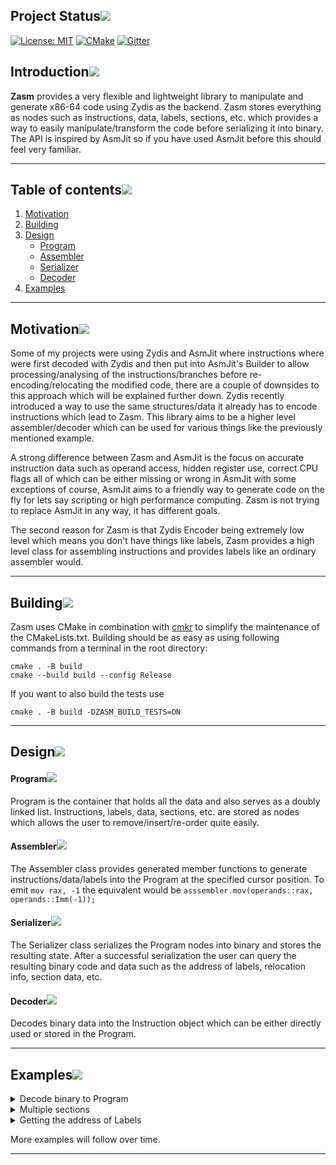 ## Project Status[![](./docs/img/pin.svg)](#project-status)
[![License: MIT](https://img.shields.io/badge/License-MIT-blue.svg)](https://github.com/ZehMatt/zasm/blob/master/LICENSE)
[![CMake](https://github.com/ZehMatt/zasm/actions/workflows/build.yml/badge.svg)](https://github.com/ZehMatt/zasm/actions/workflows/build.yml)
[![Gitter](https://badges.gitter.im/zydis-zasm/zasm.svg)](https://gitter.im/zydis-zasm/zasm?utm_source=badge&utm_medium=badge&utm_campaign=pr-badge&utm_content=body_badge)

## Introduction[![](./docs/img/pin.svg)](#introduction)

**Zasm** provides a very flexible and lightweight library to manipulate and generate x86-64 code using Zydis as the backend. Zasm stores everything as nodes such as instructions, data, labels, sections, etc. which provides a way to easily manipulate/transform the code before serializing it into binary. The API is inspired by AsmJit so if you have used AsmJit before this should feel very familiar.

---

## Table of contents[![](./docs/img/pin.svg)](#table-of-contents)
1. [Motivation](#motivation)
2. [Building](#building)
5. [Design](#design)
   - [Program](#program)
   - [Assembler](#assembler)
   - [Serializer](#serializer)
   - [Decoder](#decoder)
6. [Examples](#examples)

---

## Motivation[![](./docs/img/pin.svg)](#motivation)

Some of my projects were using Zydis and AsmJit where instructions where were first decoded with Zydis and then put into AsmJit's Builder to allow processing/analysing of the instructions/branches before re-encoding/relocating the modified code, there are a couple of downsides to this approach which will be explained further down. Zydis recently introduced a way to use the same structures/data it already has to encode instructions which lead to Zasm. This library aims to be a higher level assembler/decoder which can be used for various things like the previously mentioned example.

A strong difference between Zasm and AsmJit is the focus on accurate instruction data such as operand access, hidden register use, correct CPU flags all of which can be either missing or wrong in AsmJit with some exceptions of course, AsmJit aims to a friendly way to generate code on the fly for lets say scripting or high performance computing. Zasm is not trying to replace AsmJit in any way, it has different goals.

The second reason for Zasm is that Zydis Encoder being extremely low level which means you don't have things like labels, Zasm provides a high level class for assembling instructions and provides labels like an ordinary assembler would.

---

## Building[![](./docs/img/pin.svg)](#building)
Zasm uses CMake in combination with [cmkr](https://github.com/build-cpp/cmkr) to simplify the maintenance of the CMakeLists.txt. Building should be as easy as using following commands from a terminal in the root directory:
```
cmake . -B build
cmake --build build --config Release
```
If you want to also build the tests use
```
cmake . -B build -DZASM_BUILD_TESTS=ON
```
---

## Design[![](./docs/img/pin.svg)](#design)

#### Program[![](./docs/img/pin.svg)](#program)
Program is the container that holds all the data and also serves as a doubly linked list. Instructions, labels, data, sections, etc. are stored as nodes which allows the user to remove/insert/re-order quite easily.

#### Assembler[![](./docs/img/pin.svg)](#assembler)
The Assembler class provides generated member functions to generate instructions/data/labels into the Program at the specified cursor position. To emit ```mov rax, -1``` the equivalent would be ```asssembler.mov(operands::rax, operands::Imm(-1));```

#### Serializer[![](./docs/img/pin.svg)](#serializer)
The Serializer class serializes the Program nodes into binary and stores the resulting state. After a successful serialization the user can query the resulting binary code and data such as the address of labels, relocation info, section data, etc.

#### Decoder[![](./docs/img/pin.svg)](#decoder)
Decodes binary data into the Instruction object which can be either directly used or stored in the Program.

---

## Examples[![](./docs/img/pin.svg)](#examples)

<details>
  <summary>Decode binary to Program</summary>
    
```cpp
using namespace zasm;
using namespace zasm::operands;

const uint64_t address = 0x00007FF6BC738ED4;
const std::array<uint8_t, 24> code = {
	0x40, 0x53,             // push rbx
	0x45, 0x8B, 0x18,       // mov r11d, dword ptr ds:[r8]
	0x48, 0x8B, 0xDA,       // mov rbx, rdx
	0x41, 0x83, 0xE3, 0xF8, // and r11d, 0xFFFFFFF8
	0x4C, 0x8B, 0xC9,       // mov r9, rcx
	0x41, 0xF6, 0x00, 0x04, // test byte ptr ds:[r8], 0x4
	0x4C, 0x8B, 0xD1,       // mov r10, rcx
	0x74, 0x13,             // je 0x00007FF6BC738EFF
};

Program program(ZydisMachineMode::ZYDIS_MACHINE_MODE_LONG_64);
Assembler assembler(program);
Decoder decoder(program.getMode());
Serializer serializer;

// Decode all bytes.
size_t bytesDecoded = 0;
while (bytesDecoded < code.size())
{
	const auto curAddress = address + bytesDecoded;

	// Decode next instruction.
	auto decoderRes = decoder.decode(code.data() + bytesDecoded, code.size() - bytesDecoded, curAddress);
	if (!decoderRes)
	{
		std::cout << "Failed to decode at " << std::hex << curAddress << ", " << decoderRes.error() << "\n";
		return;
	}

	// Append in Program.
	const auto& instr = decoderRes.value();
	assembler.fromInstruction(instr);

	bytesDecoded += instr.getLength();
}

// Serialize nodes.
serializer.serialize(program, address);

// Dump output.
const auto codeDump = getHexDump(serializer.getCode(), serializer.getCodeSize());
std::cout << codeDump << "\n";
```
</details>
    
<details>
  <summary>Multiple sections</summary>
    
```cpp
using namespace zasm;
using namespace zasm::operands;

Program program(ZydisMachineMode::ZYDIS_MACHINE_MODE_LONG_64);
Assembler a(program);
Serializer serializer;

auto labelA = a.createLabel();
auto labelB = a.createLabel();
auto labelC = a.createLabel();

// First section
a.section(".text");
{
	a.lea(rax, qword_ptr(labelA));
	a.lea(rbx, qword_ptr(labelB));
	a.lea(rdx, qword_ptr(labelC));
}

// Second section.
a.section(".data", Section::Attribs::Data);
{
	a.bind(labelA);
	a.dq(0x123456789);
	a.bind(labelB);
	a.dq(0x987654321);
	a.bind(labelC);
	a.dq(0xABCDEF123);
}

auto res = serializer.serialize(program, 0x00400000);
assert(res == Error::None);

// Iterate all sections and print the info and the section data.
for (size_t i = 0; i < serializer.getSectionCount(); ++i)
{
	const auto* sect = serializer.getSectionInfo(i);
	const auto* sectionData = serializer.getCode() + sect->offset;
	const auto sectionSize = sect->physicalSize;

	std::cout << ".section " << sect->name << ", VA: 0x" << std::hex << sect->address << 
				 ", VSize: 0x" << sect->virtualSize << 
				 ", Raw: 0x" << sect->physicalSize << "\n";

	std::cout << getHexDump(sectionData, sectionSize) << "\n";
}
```
</details>
    
<details>
  <summary>Getting the address of Labels</summary>
    
```cpp
using namespace zasm;
using namespace zasm::operands;

Program program(ZydisMachineMode::ZYDIS_MACHINE_MODE_LONG_64);
Assembler a(program);
Serializer serializer;

auto labelA = a.createLabel();
auto labelB = a.createLabel();

// Default section align is 0x1000

// First section
a.section(".text");
{
	a.bind(labelA);
	a.nop();
}

// Second section.
a.section(".data", Section::Attribs::Data);
{
	a.bind(labelB);
	a.nop();
}

auto res = serializer.serialize(program, 0x00400000);
assert(res == Error::None);

const auto labelAddressA = serializer.getLabelAddress(labelA.getId());
assert(labelAddressA == 0x00400000);
const auto labelOffsetA = serializer.getLabelOffset(labelA.getId());
assert(labelOffsetA == 0x0);

const auto labelAddressB = serializer.getLabelAddress(labelB.getId());
assert(labelAddressB == 0x00401000);
const auto labelOffsetB = serializer.getLabelOffset(labelB.getId());
assert(labelOffsetB == 0x1);
```
</details>
    
More examples will follow over time.
    
---

<!-- markdownlint-enable -->
